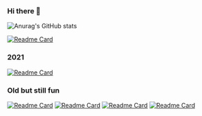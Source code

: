 ### Hi there 👋

![Anurag's GitHub stats](https://github-readme-stats.vercel.app/api?username=pgu&show_icons=true&count_private=true&theme=github_dark)


[![Readme Card](https://github-readme-stats.vercel.app/api/pin/?username=pgu&repo=pgu.github.io&theme=github_dark)](https://github.com/pgu/pgu.github.io)

### 2021
[![Readme Card](https://github-readme-stats.vercel.app/api/pin/?username=pgu&repo=format-and-print-page&theme=github_dark)](https://github.com/pgu/format-and-print-page)

### Old but still fun
[![Readme Card](https://github-readme-stats.vercel.app/api/pin/?username=pgu&repo=pgu-lang-az&theme=github_dark)](https://github.com/pgu/pgu-lang-az)
[![Readme Card](https://github-readme-stats.vercel.app/api/pin/?username=pgu&repo=pgu-play&theme=github_dark)](https://github.com/pgu/pgu-play)
[![Readme Card](https://github-readme-stats.vercel.app/api/pin/?username=pgu&repo=pgu-konami&theme=github_dark)](https://github.com/pgu/pgu-konami)
[![Readme Card](https://github-readme-stats.vercel.app/api/pin/?username=pgu&repo=github-client-simple&theme=github_dark)](https://github.com/pgu/github-client-simple)


<!--
**pgu/pgu** is a ✨ _special_ ✨ repository because its `README.md` (this file) appears on your GitHub profile.

Here are some ideas to get you started:

- 🔭 I’m currently working on ...
- 🌱 I’m currently learning ...
- 👯 I’m looking to collaborate on ...
- 🤔 I’m looking for help with ...
- 💬 Ask me about ...
- 📫 How to reach me: ...
- 😄 Pronouns: ...
- ⚡ Fun fact: ...
-->
